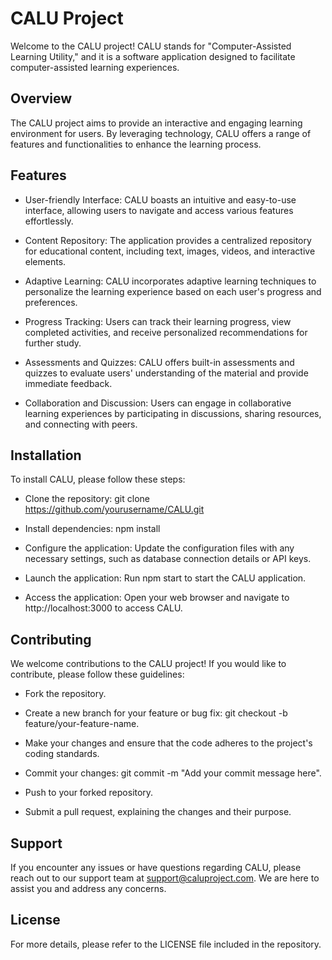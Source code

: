 # CALU Project

Welcome to the CALU project! CALU stands for "Computer-Assisted Learning Utility," and it is a software application designed to facilitate computer-assisted learning experiences.

## Overview

The CALU project aims to provide an interactive and engaging learning environment for users. By leveraging technology, CALU offers a range of features and functionalities to enhance the learning process.

## Features

- User-friendly Interface: CALU boasts an intuitive and easy-to-use interface, allowing users to navigate and access various features effortlessly.

- Content Repository: The application provides a centralized repository for educational content, including text, images, videos, and interactive elements.

- Adaptive Learning: CALU incorporates adaptive learning techniques to personalize the learning experience based on each user's progress and preferences.

- Progress Tracking: Users can track their learning progress, view completed activities, and receive personalized recommendations for further study.

- Assessments and Quizzes: CALU offers built-in assessments and quizzes to evaluate users' understanding of the material and provide immediate feedback.

- Collaboration and Discussion: Users can engage in collaborative learning experiences by participating in discussions, sharing resources, and connecting with peers.

## Installation

To install CALU, please follow these steps:

- Clone the repository: git clone https://github.com/yourusername/CALU.git

- Install dependencies: npm install

- Configure the application: Update the configuration files with any necessary settings, such as database connection details or API keys.

- Launch the application: Run npm start to start the CALU application.

- Access the application: Open your web browser and navigate to http://localhost:3000 to access CALU.

## Contributing
We welcome contributions to the CALU project! If you would like to contribute, please follow these guidelines:

- Fork the repository.

- Create a new branch for your feature or bug fix: git checkout -b feature/your-feature-name.

- Make your changes and ensure that the code adheres to the project's coding standards.

- Commit your changes: git commit -m "Add your commit message here".

- Push to your forked repository.

- Submit a pull request, explaining the changes and their purpose.

## Support
If you encounter any issues or have questions regarding CALU, please reach out to our support team at support@caluproject.com. We are here to assist you and address any concerns.

## License
For more details, please refer to the LICENSE file included in the repository.

